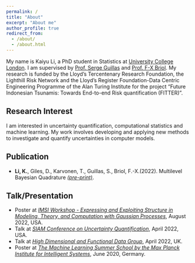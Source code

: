```yaml
---
permalink: /
title: "About"
excerpt: "About me"
author_profile: true
redirect_from: 
  - /about/
  - /about.html
---
```


My name is Kaiyu Li, a PhD student in Statistics at [University College London](https://www.ucl.ac.uk). I am supervised by [Prof. Serge Guillas](http://www.homepages.ucl.ac.uk/~ucaksgu/) and [Prof. F-X Briol](https://fxbriol.github.io). My research is funded by the Lloyd’s Tercentenary Research Foundation, the Lighthill Risk Network and the Lloyd’s Register Foundation-Data Centric Engineering Programme of the Alan Turing Institute for the project “Future Indonesian Tsunamis: Towards End-to-end Risk quantification (FITTER)”.

## Research Interest
I am interested in uncertainty quantification, computational statistics and machine learning.  My work involves developing and applying new methods to investigate and quantify uncertainties in computer models.



## Publication
*   __Li, K.__, Giles, D., Karvonen, T., Guillas, S., Briol, F.-X.(2022). Multilevel Bayesian Quadrature _[(pre-print)](https://arxiv.org/abs/2210.08329)_.



## Talk/Presentation
*   Poster at _[IMSI Workshop - Expressing and Exploiting Structure in Modeling, Theory, and Computation with Gaussian Processes](https://www.imsi.institute/activities/gaussian-processes/)_, August 2022, USA.   
*   Talk at _[SIAM Conference on Uncertainty Quantification](https://siam.org/conferences/cm/conference/uq22)_, April 2022, USA.
*   Talk at _[High Dimensional and Functional Data Group](https://sites.google.com/view/dce-reading-group/home)_, April 2022, UK. 
*   Poster at _[The Machine Learning Summer School by the Max Planck Institute for Intelligent Systems](http://mlss.tuebingen.mpg.de/2020/)_, June 2020, Germany.





